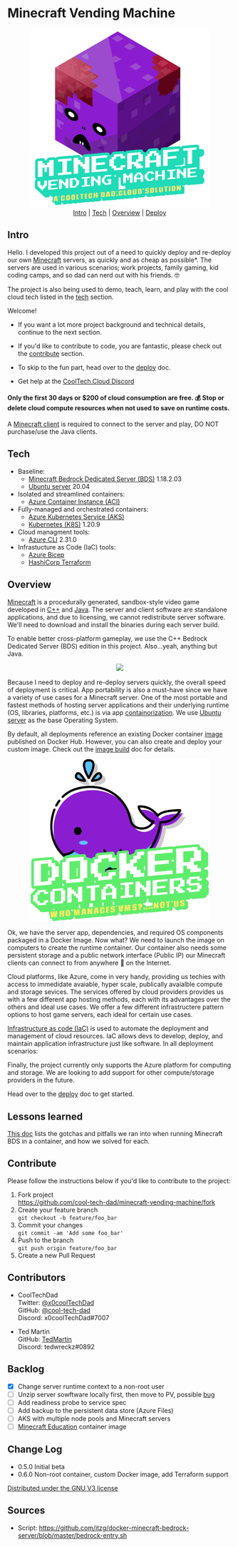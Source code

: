 # Minecraft Vending Machine
<p align="center">
  <img src="./images/mvm_logo.gif" width="400"></br>
  <a href="#intro">Intro</a> |
  <a href="#tech">Tech</a> |
  <a href="#overview">Overview</a> |
  <a href="./deploy/deploy.md">Deploy</a>
</p>

## Intro
  Hello. I developed this project out of a need to quickly deploy and re-deploy our own [Minecraft](https://minecraft.fandom.com/wiki/Minecraft_Wiki) servers, as quickly and as cheap as possible*. The servers are used in various scenarios; work projects, family gaming, kid coding camps, and so dad can nerd out with his friends. :nerd_face:
  
  The project is also being used to demo, teach, learn, and play with the cool cloud tech listed in the [tech](#tech) section. 
  
  Welcome! 
  * If you want a lot more project background and technical details, continue to the next section.

  * If you'd like to contribute to code, you are fantastic, please check out the [contribute](#contribute) section.

  * To skip to the fun part, head over to the [deploy](#deploy) doc. 
  
  * Get help at the [CoolTech.Cloud Discord](https://discord.gg/JQ3Eg2nS) 

  #### Only the first 30 days or $200 of cloud consumption are free. 💰 Stop or delete cloud compute resources when not used to save on runtime costs. 
  A [Minecraft client](https://www.minecraft.net/en-us/get-minecraft#) is required to connect to the server and play, DO NOT purchase/use the Java clients.

## Tech
* Baseline:
  * [Minecraft Bedrock Dedicated Server (BDS)](https://minecraft.fandom.com/wiki/Bedrock_Dedicated_Server) 1.18.2.03
  * [Ubuntu server](https://hub.docker.com/_/ubuntu) 20.04
* Isolated and streamlined containers:
  * [Azure Container Instance (ACI)](https://docs.microsoft.com/en-us/azure/container-instances/)
* Fully-managed and orchestrated containers:
  * [Azure Kubernetes Service (AKS)](https://docs.microsoft.com/en-us/azure/aks/) 
  * [Kubernetes (K8S)](https://kubernetes.io/docs/concepts/overview/what-is-kubernetes/) 1.20.9
* Cloud managment tools: 
  * [Azure CLI](https://docs.microsoft.com/en-us/cli/azure/what-is-azure-cli) 2.31.0
* Infrastucture as Code (IaC) tools:
  * [Azure Bicep](https://docs.microsoft.com/en-us/azure/azure-resource-manager/bicep/overview?tabs=bicep)
  * [HashiCorp Terraform](https://www.terraform.io/intro)

## Overview
[Minecraft](https://en.wikipedia.org/wiki/Minecraft) is a procedurally generated, sandbox-style video game developed in [C++](https://minecraft.fandom.com/wiki/Bedrock_Edition) and [Java](https://minecraft.fandom.com/wiki/Server). The server and client software are standalone applications, and due to licensing, we cannot redistribute server software. We'll need to download and install the binaries during each server build.

To enable better cross-platform gameplay, we use the C++ Bedrock Dedicated Server (BDS) edition in this project. Also...yeah, anything but Java. 
  <p align="center">
    <img src="https://static.hiphopdx.com/2015/10/drake-hotline-bling-jacket-moncler.png" height="200">
  </p>

Because I need to deploy and re-deploy servers quickly, the overall speed of deployment is critical. App portability is also a must-have since we have a variety of use cases for a Minecraft server. One of the most portable and fastest methods of hosting server applications and their underlying runtime (OS, libraries, platforms, etc.) is via app [containorization](https://www.docker.com/resources/what-container). We use [Ubuntu server](https://hub.docker.com/_/ubuntu/) as the base Operating System.
  
By default, all deployments reference an existing Docker container [image](https://hub.docker.com/repository/docker/cooltechdad/minecraft-bds) published on Docker Hub. However, you can also create and deploy your custom image. Check out the <a href="./image.md">image build</a> doc for details. 
  
  <p align="center">
    <img src="./images/mvm_docker_logo.png" width="400"></br>
  </p>

Ok, we have the server app, dependencies, and required OS components packaged in a Docker Image. Now what? We need to launch the image on computers to create the runtime container.  Our container also needs some persistent storage and a public network interface (Public IP) our Minecraft clients can connect to from anywhere :milky_way: on the Internet. 
  
Cloud platforms, like Azure, come in very handy, providing us techies with access to immedidate avaiable, hyper scale, publically avaialble compute and storage sevices. The services offered by cloud providers provides us with a few different app hosting methods, each with its advantages over the others and ideal use cases. We offer a few different infrastructere pattern options to host game servers, each ideal for certain use cases. 

[Infrastructure as code (IaC)](https://youtu.be/WhWf48kcEXU) is used to automate the deployment and management of cloud resources. IaC allows devs to develop, deploy, and maintain application infrastructure just like software. In all deployment scenarios:
  
Finally, the project currently only supports the Azure platform for computing and storage. We are looking to add support for other compute/storage providers in the future. 
  
Head over to the <a href="./deploy/deploy.md">deploy</a> doc to get started. 

## Lessons learned
  <a href="./lessons.md">This doc</a> lists the gotchas and pitfalls we ran into when running Minecraft BDS in a container, and how we solved for each.
  
## Contribute
Please follow the instructions below if you'd like to contribute to the project:
1. Fork project\
  <https://github.com/cool-tech-dad/minecraft-vending-machine/fork>
2. Create your feature branch\
  `git checkout -b feature/foo_bar`
3. Commit your changes\
  `git commit -am 'Add some foo_bar'`
4. Push to the branch\
  `git push origin feature/foo_bar`
5. Create a new Pull Request

## Contributors
* CoolTechDad\
  Twitter: [@x0coolTechDad](https://twitter.com/x0cooltechdad)\
  GitHub: [@cool-tech-dad](https://github.com/cool-tech-dad)\
  Discord: x0coolTechDad#7007

* Ted Martin\
  GitHub: [TedMartin](https://github.com/tedmartn)\
  Discord: tedwreckz#0892

## Backlog
- [X] Change server runtime context to a non-root user
- [ ] Unzip server sowftware locally first, then move to PV, possible [bug](https://bugzilla.redhat.com/show_bug.cgi?id=1418606)
- [ ] Add readiness probe to service spec 
- [ ] Add backup to the persistent data store (Azure Files)
- [ ] AKS with multiple node pools and Minecraft servers
- [ ] [Minecraft Education](https://education.minecraft.net/en-us/homepage) container image

## Change Log
* 0.5.0 Initial beta
* 0.6.0 Non-root container, custom Docker image, add Terraform support

[Distributed under the GNU V3 license](https://gnu.org/licenses)

## Sources
* Script: https://github.com/itzg/docker-minecraft-bedrock-server/blob/master/bedrock-entry.sh

